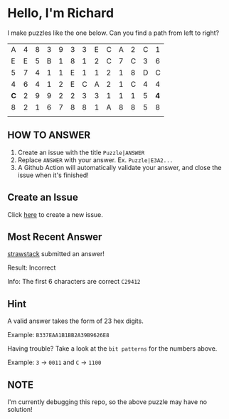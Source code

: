 # Hello, I'm Richard

I make puzzles like the one below. Can you find a path from left to right?

| | | | | | | | | | | | | |
|-|-|-|-|-|-|-|-|-|-|-|-|-|
|A|4|8|3|9|3|3|E|C|A|2|C|1|
|E|E|5|B|1|8|1|2|C|7|C|3|6|
|5|7|4|1|1|E|1|1|2|1|8|D|C|
|4|6|4|1|2|E|C|A|2|1|C|4|4|
|**C**|2|9|9|2|2|3|3|1|1|1|5|**4**|
|8|2|1|6|7|8|8|1|A|8|8|5|8|
| | | | | | | | | | | | | |


## HOW TO ANSWER

1. Create an issue with the title `Puzzle|ANSWER`
2. Replace `ANSWER` with your answer. Ex. `Puzzle|E3A2...`
3. A Github Action will automatically validate your answer, and close the issue when it's finished!

## Create an Issue

Click [here](https://github.com/strawstack/strawstack/issues/new) to create a new issue.

## Most Recent Answer

[strawstack](https://www.github.com/strawstack) submitted an answer!

Result: Incorrect

Info: The first 6 characters are correct `C29412`

## Hint

A valid answer takes the form of 23 hex digits. 

Example: `B337EAA1B1BB2A39B9626E8`

Having trouble? Take a look at the `bit patterns` for the numbers above.

Example: `3` -> `0011` and `C` -> `1100`

## NOTE

I'm currently debugging this repo, so the above puzzle may have no solution!

